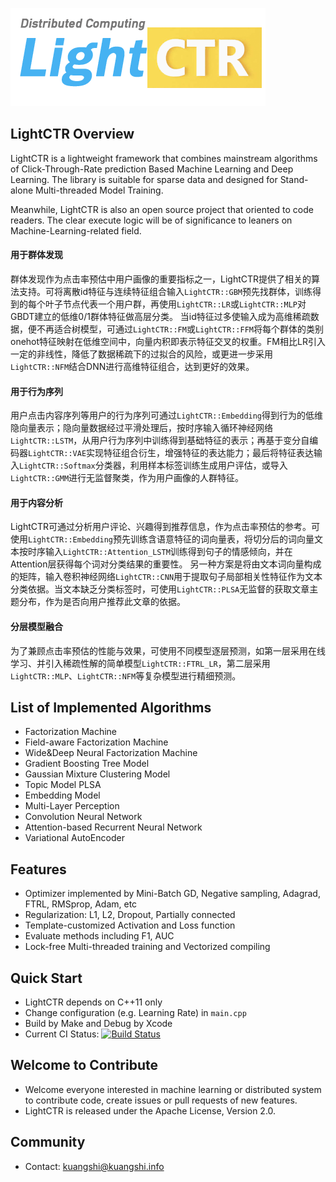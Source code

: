 ![Alt text -w135](./LightCTR_LOGO.png)
## LightCTR Overview
LightCTR is a lightweight framework that combines mainstream algorithms of Click-Through-Rate prediction Based Machine Learning and Deep Learning. The library is suitable for sparse data and designed for Stand-alone Multi-threaded Model Training.

Meanwhile, LightCTR is also an open source project that oriented to code readers. The clear execute logic will be of significance to leaners on Machine-Learning-related field.

#### 用于群体发现
群体发现作为点击率预估中用户画像的重要指标之一，LightCTR提供了相关的算法支持。可将离散id特征与连续特征组合输入`LightCTR::GBM`预先找群体，训练得到的每个叶子节点代表一个用户群，再使用`LightCTR::LR`或`LightCTR::MLP`对GBDT建立的低维0/1群体特征做高层分类。
当id特征过多使输入成为高维稀疏数据，便不再适合树模型，可通过`LightCTR::FM`或`LightCTR::FFM`将每个群体的类别onehot特征映射在低维空间中，向量内积即表示特征交叉的权重。FM相比LR引入一定的非线性，降低了数据稀疏下的过拟合的风险，或更进一步采用`LightCTR::NFM`结合DNN进行高维特征组合，达到更好的效果。

#### 用于行为序列
用户点击内容序列等用户的行为序列可通过`LightCTR::Embedding`得到行为的低维隐向量表示；隐向量数据经过平滑处理后，按时序输入循环神经网络`LightCTR::LSTM`，从用户行为序列中训练得到基础特征的表示；再基于变分自编码器`LightCTR::VAE`实现特征组合衍生，增强特征的表达能力；最后将特征表达输入`LightCTR::Softmax`分类器，利用样本标签训练生成用户评估，或导入`LightCTR::GMM`进行无监督聚类，作为用户画像的人群特征。

#### 用于内容分析
LightCTR可通过分析用户评论、兴趣得到推荐信息，作为点击率预估的参考。可使用`LightCTR::Embedding`预先训练含语意特征的词向量表，将切分后的词向量文本按时序输入`LightCTR::Attention_LSTM`训练得到句子的情感倾向，并在Attention层获得每个词对分类结果的重要性。  另一种方案是将由文本词向量构成的矩阵，输入卷积神经网络`LightCTR::CNN`用于提取句子局部相关性特征作为文本分类依据。当文本缺乏分类标签时，可使用`LightCTR::PLSA`无监督的获取文章主题分布，作为是否向用户推荐此文章的依据。

#### 分层模型融合
为了兼顾点击率预估的性能与效果，可使用不同模型逐层预测，如第一层采用在线学习、并引入稀疏性解的简单模型`LightCTR::FTRL_LR`，第二层采用`LightCTR::MLP`、`LightCTR::NFM`等复杂模型进行精细预测。

## List of Implemented Algorithms

* Factorization Machine
* Field-aware Factorization Machine
* Wide&Deep Neural Factorization Machine
* Gradient Boosting Tree Model
* Gaussian Mixture Clustering Model
* Topic Model PLSA
* Embedding Model
* Multi-Layer Perception
* Convolution Neural Network
* Attention-based Recurrent Neural Network
* Variational AutoEncoder

## Features
* Optimizer implemented by Mini-Batch GD, Negative sampling, Adagrad, FTRL, RMSprop, Adam, etc
* Regularization: L1, L2, Dropout, Partially connected
* Template-customized Activation and Loss function
* Evaluate methods including F1, AUC
* Lock-free Multi-threaded training and Vectorized compiling

## Quick Start
* LightCTR depends on C++11 only
* Change configuration (e.g. Learning Rate) in `main.cpp`
* Build by Make and Debug by Xcode
* Current CI Status: [![Build Status](https://travis-ci.org/cnkuangshi/LightCTR.svg?branch=master)](https://travis-ci.org/cnkuangshi/LightCTR)

## Welcome to Contribute
* Welcome everyone interested in machine learning or distributed system to contribute code, create issues or pull requests of new features.
* LightCTR is released under the Apache License, Version 2.0.

## Community
* Contact: kuangshi@kuangshi.info
